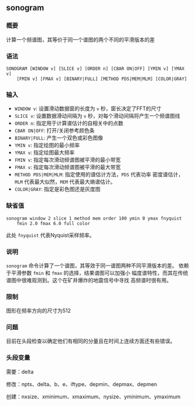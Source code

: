 ## sonogram

### 概要

计算一个频谱图，其等价于同一个谱图的两个不同的平滑版本的差

### 语法

``` {.bash}
SONOGRAM [WINDOW v] [SLICE v] [ORDER n] [CBAR ON|OFF] [YMIN v] [YMAX v]
    [FMIN v] [FMAX v] [BINARY|FULL] [METHOD PDS|MEM|MLM] [COLOR|GRAY]
```

### 输入

- `WINDOW v`: 设置滑动数据窗的长度为 `v` 秒，窗长决定了FFT的尺寸
- `SLICE v`: 设置数据滑动间隔为 `v` 秒，对每个滑动间隔将产生一个频谱图线
- `ORDER n`: 指定用于计算谱估计的自相关中的点数
- `CBAR ON|OFF`: 打开/关闭参考颜色条
- `BINARY|FULL`: 产生一个双色或彩色图像
- `YMIN v`: 指定绘图的最小频率
- `YMAX v`: 指定绘图最大频率
- `FMIN v`: 指定每次滑动频谱图被平滑的最小带宽
- `FMAX v`: 指定每次滑动频谱图被平滑的最大带宽
- `METHOD PDS|MEM|MLM`: 指定使用的谱估计方法，`PDS` 代表功率 密度谱估计，`MLM`
    代表最大似然，`MEM` 代表最大熵谱估计。
- `COLOR|GRAY`: 指定是彩色图还是灰度图

### 缺省值

``` {.bash}
sonogram window 2 slice 1 method mem order 100 ymin 0 ymax fnyquist
    fmin 2.0 fmax 6.0 full color
```

此处 `fnyquist` 代表Nyquist采样频率。

### 说明

`sonogram` 命令计算了一个谱图，其等效于同一谱图两种不同平滑版本的差。
依赖于平滑参数 `fmin` 和 `fmax` 的选择，结果谱图可以加强小
幅度谱特性，而其在传统谱图中很难观测到。这个在矿井爆炸的地震信号中寻找
高频谱时很有用。

### 限制

图形在频率方向的尺寸为512

### 问题

目前在头段检查以确定他们有相同的分量且在时间上连续方面还有些错误。

### 头段变量

需要：delta

修改：npts、delta、b、e、iftype、depmin、depmax、depmen

创建：nxsize、xminimum、xmaximum、nysize、yminimum、ymaximum
